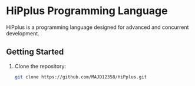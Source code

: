  # HiPplus Programming Language

HiPplus is a programming language designed for advanced and concurrent development.

## Getting Started

1. Clone the repository:

   ```bash
   git clone https://github.com/MAJD12358/HiPplus.git
   
